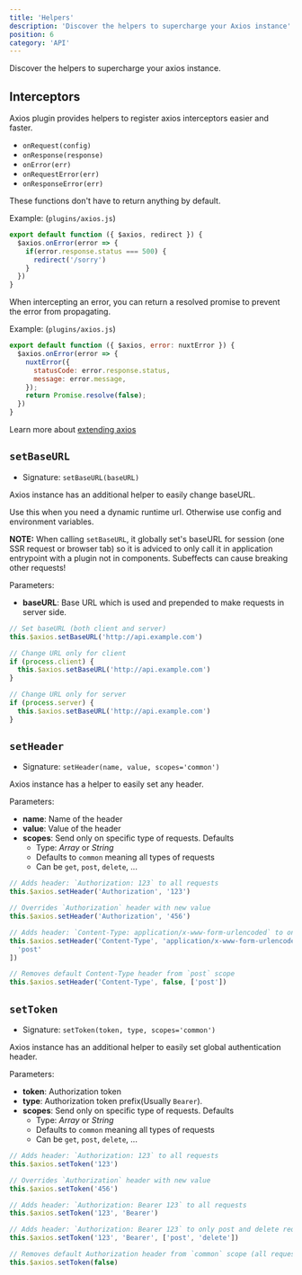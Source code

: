 ```yaml
---
title: 'Helpers'
description: 'Discover the helpers to supercharge your Axios instance'
position: 6
category: 'API'
---
```


Discover the helpers to supercharge your axios instance.

## Interceptors

Axios plugin provides helpers to register axios interceptors easier and faster.

- `onRequest(config)`
- `onResponse(response)`
- `onError(err)`
- `onRequestError(err)`
- `onResponseError(err)`

These functions don't have to return anything by default.

Example: (`plugins/axios.js`)

```js
export default function ({ $axios, redirect }) {
  $axios.onError(error => {
    if(error.response.status === 500) {
      redirect('/sorry')
    }
  })
}
```

When intercepting an error, you can return a resolved promise to prevent the error from propagating. 

Example: (`plugins/axios.js`)

```js
export default function ({ $axios, error: nuxtError }) {
  $axios.onError(error => {
    nuxtError({
      statusCode: error.response.status,
      message: error.message,
    });
    return Promise.resolve(false);
  })
}
```

<alert type="info">

Learn more about [extending axios](/extend)

</alert>

## `setBaseURL`

- Signature: `setBaseURL(baseURL)`

Axios instance has an additional helper to easily change baseURL.

Use this when you need a dynamic runtime url. Otherwise use config and environment variables.

**NOTE:** When calling `setBaseURL`, it globally set's baseURL for session (one SSR request or browser tab) so it is adviced to only call it in application entrypoint with a plugin not in components. Subeffects can cause breaking other requests!

Parameters:

* **baseURL**: Base URL which is used and prepended to make requests in server side.

```js
// Set baseURL (both client and server)
this.$axios.setBaseURL('http://api.example.com')

// Change URL only for client
if (process.client) {
  this.$axios.setBaseURL('http://api.example.com')
}

// Change URL only for server
if (process.server) {
  this.$axios.setBaseURL('http://api.example.com')
}
```

## `setHeader`

- Signature: `setHeader(name, value, scopes='common')`

Axios instance has a helper to easily set any header.

Parameters:

* **name**: Name of the header
* **value**: Value of the header
* **scopes**: Send only on specific type of requests. Defaults
  * Type: _Array_ or _String_
  * Defaults to `common` meaning all types of requests
  * Can be `get`, `post`, `delete`, ...

```js
// Adds header: `Authorization: 123` to all requests
this.$axios.setHeader('Authorization', '123')

// Overrides `Authorization` header with new value
this.$axios.setHeader('Authorization', '456')

// Adds header: `Content-Type: application/x-www-form-urlencoded` to only post requests
this.$axios.setHeader('Content-Type', 'application/x-www-form-urlencoded', [
  'post'
])

// Removes default Content-Type header from `post` scope
this.$axios.setHeader('Content-Type', false, ['post'])
```

## `setToken`

- Signature: `setToken(token, type, scopes='common')`

Axios instance has an additional helper to easily set global authentication header.

Parameters:

* **token**: Authorization token
* **type**: Authorization token prefix(Usually `Bearer`).
* **scopes**: Send only on specific type of requests. Defaults
  * Type: _Array_ or _String_
  * Defaults to `common` meaning all types of requests
  * Can be `get`, `post`, `delete`, ...

```js
// Adds header: `Authorization: 123` to all requests
this.$axios.setToken('123')

// Overrides `Authorization` header with new value
this.$axios.setToken('456')

// Adds header: `Authorization: Bearer 123` to all requests
this.$axios.setToken('123', 'Bearer')

// Adds header: `Authorization: Bearer 123` to only post and delete requests
this.$axios.setToken('123', 'Bearer', ['post', 'delete'])

// Removes default Authorization header from `common` scope (all requests)
this.$axios.setToken(false)
```

